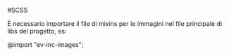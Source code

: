 #SCSS

È necessario importare il file di mixins per le immagini nel file principale di libs del progetto, es:

@import "ev-inc-images";

